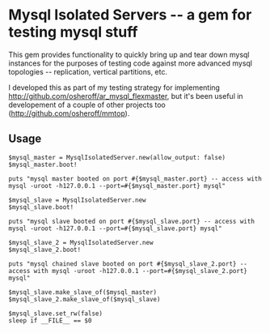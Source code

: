 # Mysql Isolated Servers -- a gem for testing mysql stuff

This gem provides functionality to quickly bring up and tear down mysql instances for the 
purposes of testing code against more advanced mysql topologies -- replication, vertical
partitions, etc.

I developed this as part of my testing strategy for implementing http://github.com/osheroff/ar_mysql_flexmaster, but it's 
been useful in developement of a couple of other projects too (http://github.com/osheroff/mmtop).

## Usage

```
$mysql_master = MysqlIsolatedServer.new(allow_output: false)
$mysql_master.boot!

puts "mysql master booted on port #{$mysql_master.port} -- access with mysql -uroot -h127.0.0.1 --port=#{$mysql_master.port} mysql"

$mysql_slave = MysqlIsolatedServer.new
$mysql_slave.boot!

puts "mysql slave booted on port #{$mysql_slave.port} -- access with mysql -uroot -h127.0.0.1 --port=#{$mysql_slave.port} mysql"

$mysql_slave_2 = MysqlIsolatedServer.new
$mysql_slave_2.boot!

puts "mysql chained slave booted on port #{$mysql_slave_2.port} -- access with mysql -uroot -h127.0.0.1 --port=#{$mysql_slave_2.port} mysql"

$mysql_slave.make_slave_of($mysql_master)
$mysql_slave_2.make_slave_of($mysql_slave)

$mysql_slave.set_rw(false)
sleep if __FILE__ == $0
```

